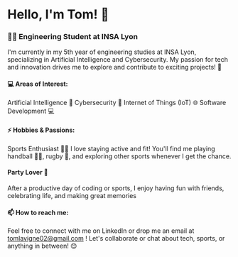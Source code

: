 # Hello, I'm Tom! 👋
### 🧑‍🎓 Engineering Student at INSA Lyon
I'm currently in my 5th year of engineering studies at INSA Lyon, specializing in Artificial Intelligence and Cybersecurity. My passion for tech and innovation drives me to explore and contribute to exciting projects! 🚀
#### 💻 Areas of Interest:
Artificial Intelligence 🤖
Cybersecurity 🔐
Internet of Things (IoT) 🌐
Software Development 💻

#### ⚡ Hobbies & Passions:
Sports Enthusiast 🏋️‍♂️
I love staying active and fit! You'll find me playing handball 🤾‍♂️, rugby 🏉, and exploring other sports whenever I get the chance.

#### Party Lover 🎉
After a productive day of coding or sports, I enjoy having fun with friends, celebrating life, and making great memories

#### 📫 How to reach me:
Feel free to connect with me on LinkedIn or drop me an email at tomlavigne02@gmail.com ! Let's collaborate or chat about tech, sports, or anything in between! 😊
